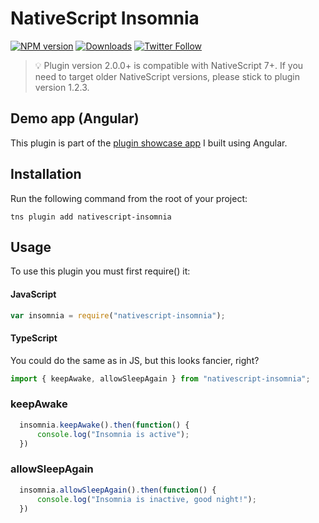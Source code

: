 # NativeScript Insomnia

[![NPM version][npm-image]][npm-url]
[![Downloads][downloads-image]][npm-url]
[![Twitter Follow][twitter-image]][twitter-url]

[npm-image]:http://img.shields.io/npm/v/nativescript-insomnia.svg
[npm-url]:https://npmjs.org/package/nativescript-insomnia
[downloads-image]:http://img.shields.io/npm/dm/nativescript-insomnia.svg
[twitter-image]:https://img.shields.io/twitter/follow/eddyverbruggen.svg?style=social&label=Follow%20me
[twitter-url]:https://twitter.com/eddyverbruggen

> 💡 Plugin version 2.0.0+ is compatible with NativeScript 7+. If you need to target older NativeScript versions, please stick to plugin version 1.2.3.

## Demo app (Angular)
This plugin is part of the [plugin showcase app](https://github.com/EddyVerbruggen/nativescript-pluginshowcase/tree/master/app/ar) I built using Angular.

## Installation
Run the following command from the root of your project:

```
tns plugin add nativescript-insomnia
```

## Usage

To use this plugin you must first require() it:

#### JavaScript
```js
var insomnia = require("nativescript-insomnia");
```

#### TypeScript
You could do the same as in JS, but this looks fancier, right?

```typescript
import { keepAwake, allowSleepAgain } from "nativescript-insomnia";
```

### keepAwake

```js
  insomnia.keepAwake().then(function() {
      console.log("Insomnia is active");
  })
```

### allowSleepAgain

```js
  insomnia.allowSleepAgain().then(function() {
      console.log("Insomnia is inactive, good night!");
  })
```
